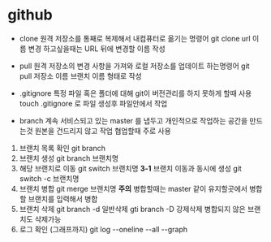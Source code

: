 # github 
- clone
원격 저장소를 통째로 복제해서 내컴퓨터로 옮기는 명령어
git clone url
이름 변경 하고싶을때는 URL 뒤에 변경할 이름 작성
- pull
원격 저장소의 변경 사항을 가져와 로컬 저장소를 업데이트 하는명령어
git pull 저장소 이름 브랜치 이름 형태로 작성

- .gitignore
특정 파일 혹은 폴더에 대해 git이 버전관리를 하지 못하게 할때 사용
touch .gitignore 로 파일 생성후 파일안에서 작업

- branch
 계속 서비스되고 있는 master 를 냅두고 개인적으로 작업하는 공간을 만드는것
 원본을 건드리지 않고 작업 협업할때 주로 사용
 
 1. 브랜치 목록 확인
 git branch
 2. 브랜치 생성 
 git branch 브랜치명
 3. 해당 브랜치로 이동
 git switch 브랜치명
**3-1** 브랜치 이동과 동시에 생성
git switch -c 브랜치명
4. 브랜치 병합
git merge 브랜치명
**주의** 병합할때는 master 같이 유지할곳에서 병합할 브랜치를 입력해서 병합
5. 브랜치 삭제
git branch -d 일반삭제
gti branch -D 강제삭제 병합되지 않은 브랜치도 삭제가능
6. 로그 확인 (그래프까지)
git log --oneline --all --graph